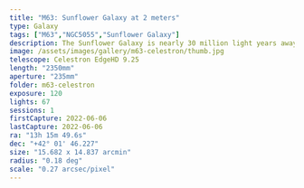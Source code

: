 ```yaml
---
title: "M63: Sunflower Galaxy at 2 meters"
type: Galaxy
tags: ["M63","NGC5055","Sunflower Galaxy"]
description: The Sunflower Galaxy is nearly 30 million light years away and home to an estimated 400 billion stars.
image: /assets/images/gallery/m63-celestron/thumb.jpg
telescope: Celestron EdgeHD 9.25
length: "2350mm"
aperture: "235mm"
folder: m63-celestron
exposure: 120
lights: 67
sessions: 1
firstCapture: 2022-06-06 
lastCapture: 2022-06-06
ra: "13h 15m 49.6s"
dec: "+42° 01' 46.227"
size: "15.682 x 14.837 arcmin"
radius: "0.18 deg"
scale: "0.27 arcsec/pixel"
---
```

